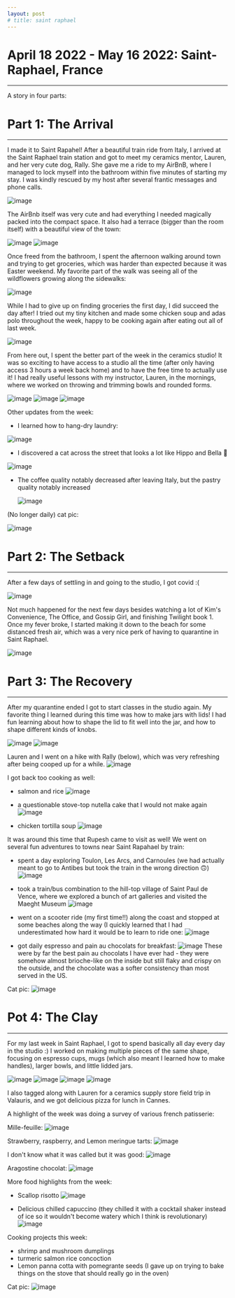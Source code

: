 ```yaml
---
layout: post
# title: saint raphael
---
```


# April 18 2022 - May 16 2022: Saint-Raphael, France
-------------------------------------------------------------------------------

A story in four parts:

# Part 1: The Arrival
-------------------------------------------------------------------------------

I made it to Saint Rapahel! After a beautiful train ride from Italy, I arrived
at the Saint Raphael train station and got to meet my ceramics mentor, Lauren,
and her very cute dog, Rally. She gave me a ride to my AirBnB, where I managed
to lock myself into the bathroom within five minutes of starting my stay. I was
kindly rescued by my host after several frantic messages and phone calls.

![image](https://drive.google.com/uc?export=view&id=19_rQ--VlE2WDxG2nZle6HDNyS-rZwdAk)

The AirBnb itself was very cute and had everything I needed magically packed 
into the compact space. It also had a terrace (bigger than the room itself) with
a beautiful view of the town:

![image](https://drive.google.com/uc?export=view&id=1WgAnc6ojodLtawMyrnMkmQPvcHoz_RfU)
![image](https://drive.google.com/uc?export=view&id=1fI39080AtmTmZre0X1WidBT1spzVo_u2)

Once freed from the bathroom, I spent the afternoon walking around town and 
trying to get groceries, which was harder than expected because it was Easter
weekend. My favorite part of the walk was seeing all of the wildflowers growing
along the sidewalks:

![image](https://drive.google.com/uc?export=view&id=1b9RPTkBw8JlvEBgvh8_HmFsrTSjvliwq)

While I had to give up on finding groceries the first day, I did succeed the day
after! I tried out my tiny kitchen and made some chicken soup and adas polo
throughout the week, happy to be cooking again after eating out all of last week.

![image](https://drive.google.com/uc?export=view&id=1zfxTKDxpowk5HnxaMbHVOdFpCTPxNLS0)

From here out, I spent the better part of the week in the ceramics studio! It was
so exciting to have access to a studio all the time (after only having access
3 hours a week back home) and to have the free time to actually use it! I had
really useful lessons with my instructor, Lauren, in the mornings, where we 
worked on throwing and trimming bowls and rounded forms.

![image](https://drive.google.com/uc?export=view&id=1nGmYv_sUWy1C8FSE8A0Kgh9E19YEfYgQ)
![image](https://drive.google.com/uc?export=view&id=1LBfseeeg93xBgeatsplZRrT87XcCizSd)
![image](https://drive.google.com/uc?export=view&id=1iZhD4ftx0MsZP3JIXrEa3X4iq4yDzvnD)

Other updates from the week:

- I learned how to hang-dry laundry:

![image](https://drive.google.com/uc?export=view&id=1fg3zPSKKMhIxslvEQf8u28wh0UqxBNK4)

- I discovered a cat across the street that looks a lot like Hippo and Bella 🥺

![image](https://drive.google.com/uc?export=view&id=12nX3Vv8VcUHXDmF9ylzCYWyM8AV2S5VT)

- The coffee quality notably decreased after leaving Italy, but the pastry
  quality notably increased

  ![image](https://drive.google.com/uc?export=view&id=15nbSWrYHIghBAa_YMsxBkf8S3G6of1OZ)

(No longer daily) cat pic:

![image](https://drive.google.com/uc?export=view&id=1dLvm60kb8lshkfrIB00bI526ImF-LfN2)

# Part 2: The Setback
-------------------------------------------------------------------------------

After a few days of settling in and going to the studio, I got covid :( 

![image](https://drive.google.com/uc?export=view&id=10lwuSKEwLjv43ySsnaNjKQH8UU95ll-b) 

Not much happened for the next few days besides watching a lot of Kim's 
Convenience, The Office, and Gossip Girl, and finishing Twilight book 1. Once 
my fever broke, I started making it down to the beach for some distanced fresh 
air, which was a very nice perk of having to quarantine in Saint Raphael.

![image](https://drive.google.com/uc?export=view&id=1kIYDD1tOiVOVUTI1RwVEH2d4ATCnCoGG)

# Part 3: The Recovery
-------------------------------------------------------------------------------

After my quarantine ended I got to start classes in the studio again. My 
favorite thing I learned during this time was how to make jars with lids! I had
fun learning about how to shape the lid to fit well into the jar, and how to
shape different kinds of knobs.

![image](https://drive.google.com/uc?export=view&id=1By9E0oXsTUwWCrkL0xAqmaFKL3xri9jK)
![image](https://drive.google.com/uc?export=view&id=1m8NE9YivtznklwaGcXNqqmxk4LS9HXuH)

Lauren and I went on a hike with Rally (below), which was very refreshing after being
cooped up for a while.
![image](https://drive.google.com/uc?export=view&id=13drIsB4T0tCbMSewQtbkK_qWPMQ80JyM)

I got back too cooking as well:

- salmon and rice
![image](https://drive.google.com/uc?export=view&id=1QFpYVy4LV7ZRi6lw5GynHvYePyucVJWq)

- a questionable stove-top nutella cake that I would not make again
![image](https://drive.google.com/uc?export=view&id=1DHZ4cmDYAkVgaIFVRktBENtuyn5gRT2v)

- chicken tortilla soup
![image](https://drive.google.com/uc?export=view&id=1xg0Vs1lNPT7s6XTdyI_gpL8hVkr7QuP6)

It was around this time that Rupesh came to visit as well! We went on several
fun adventures to towns near Saint Rapahael by train:
- spent a day exploring Toulon, Les Arcs, and Carnoules (we had actually meant 
  to go to Antibes but took the train in the wrong direction 🙃)
  ![image](https://drive.google.com/uc?export=view&id=1DQBYcnWVh2HHfQixaujX0-VEfNYAWIGh)

- took a train/bus combination to the hill-top village of Saint Paul de Vence, 
  where we explored a bunch of art galleries and visited the Maeght Museum
  ![image](https://drive.google.com/uc?export=view&id=1EW_hQZQAeAkvin6ir6s3Yh6mQDJLUIgP)
  
- went on a scooter ride (my first time!!) along the coast and stopped at some 
  beaches along the way (I quickly learned that I had underestimated how hard it
  would be to learn to ride one:
  ![image](https://drive.google.com/uc?export=view&id=)
  
- got daily espresso and pain au chocolats for breakfast:
  ![image](https://drive.google.com/uc?export=view&id=1Uaka_ANZNsaEj3tUGQ71BQDTXNk8UnXU)
  These were by far the best pain au chocolats I have ever had - they were
  somehow almost brioche-like on the inside but still flaky and crispy on the
  outside, and the chocolate was a softer consistency than most served in the
  US. 

Cat pic:
![image](https://drive.google.com/uc?export=view&id=)
    
# Pot 4: The Clay
-------------------------------------------------------------------------------

For my last week in Saint Raphael, I got to spend basically all day every day 
in the studio :) I worked on making multiple pieces of the same shape, focusing on 
espresso cups, mugs (which also meant I learned how to make handles), larger
bowls, and little lidded jars.

![image](https://drive.google.com/uc?export=view&id=K2Eyp9gorHa5mBZIfd6qZ0Nfx1d1)
![image](https://drive.google.com/uc?export=view&id=17gkdwmjqH1k7kDLs4fqtRX_jTtZoEJEI)
![image](https://drive.google.com/uc?export=view&id=1fm0B62VdYGBH73unXmz6tnOfPjfuz-0F)
![image](https://drive.google.com/uc?export=view&id=199FutDcHWKOgBmF310mSSMHZrKKNaxMv)

I also tagged along with Lauren for a ceramics supply store field trip in 
Valauris, and we got delicious pizza for lunch in Cannes.

A highlight of the week was doing a survey of various french patisserie:

Mille-feuille:
![image](https://drive.google.com/uc?export=view&id=1fVUwtVcTgnEJGCcb_R1Oc0Rq90s_DUUO)

Strawberry, raspberry, and Lemon meringue tarts:
![image](https://drive.google.com/uc?export=view&id=1Joj459b9L0N0tZmFMWuDyF6O334FgTVR)

I don't know what it was called but it was good:
![image](https://drive.google.com/uc?export=view&id=1DPDocBQjBkYT0ZBclyZ7idbL7l-YKqpM)

Aragostine chocolat:
![image](https://drive.google.com/uc?export=view&id=1Y8XtPQq6Io6IA99o3CEFgHlv_XtffgBJ)

More food highlights from the week:

- Scallop risotto
![image](https://drive.google.com/uc?export=view&id=1hjPtFXXnSZElY1pjVWC6RBaxchUENbPo)

- Delicious chilled capuccino (they chilled it with a cocktail shaker instead
  of ice so it wouldn't become watery which I think is revolutionary)
![image](https://drive.google.com/uc?export=view&id=1d3p9lRE2Zz4oFH7I7yZlHOwDWpKft1QL)


Cooking projects this week:
- shrimp and mushroom dumplings
- turmeric salmon rice concoction
- Lemon panna cotta with pomegrante seeds (I gave up on trying to bake things
  on the stove that should really go in the oven)

Cat pic:
![image](https://drive.google.com/uc?export=view&id=)

